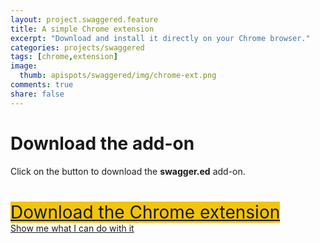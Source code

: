 ```yaml
---
layout: project.swaggered.feature
title: A simple Chrome extension
excerpt: "Download and install it directly on your Chrome browser."
categories: projects/swaggered
tags: [chrome,extension]
image:
  thumb: apispots/swaggered/img/chrome-ext.png
comments: true
share: false
---
```


# Download the add-on

Click on the button to download the **swagger.ed** add-on.   


<div markdown="0" class="text-center" style='margin-top: 40px;'><a target='_blank'  href="https://chrome.google.com/webstore/detail/swaggered/kaggdmjacnelneophkagkdljffninnpd" class="btn" style='font-size: 28px; background-color: #f1c40f;'>Download the Chrome extension</a></div>


<div markdown="0"  class="text-center"><a href="{{ site.url }}/projects/swaggered/api-visualizations/" class="btn">Show me what I can do with it</a></div>
